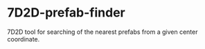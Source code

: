 # 7D2D-prefab-finder
7D2D tool for searching of the nearest prefabs from a given center coordinate.
